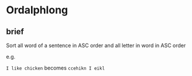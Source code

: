 # Ordalphlong

## brief

Sort all word of a sentence in ASC order and all letter in word in ASC order

e.g.

`I like chicken` becomes `ccehikn I eikl`

